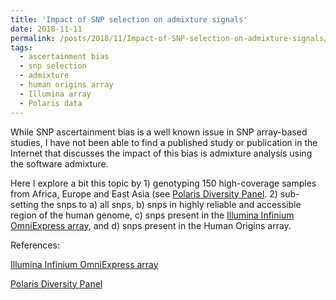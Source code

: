 ```yaml
---
title: 'Impact of SNP selection on admixture signals'
date: 2018-11-11
permalink: /posts/2018/11/Impact-of-SNP-selection-on-admixture-signals/
tags:
  - ascertainment bias
  - snp selection
  - admixture
  - human origins array
  - Illumina array
  - Polaris data
---
```


While SNP ascertainment bias is a well known issue in SNP array-based studies, I have not been able to find a published study or publication in the Internet that discusses the impact of this bias is admixture analysis using the software admixture.

Here I explore a bit this topic by 1) genotyping 150 high-coverage samples from Africa, Europe and East Asia (see [Polaris Diversity Panel](https://jrodrigoflores.com/posts/2018/11/Polaris-project-diversity-panel). 2) sub-setting the snps to a) all snps, b) snps in highly reliable and accessible region of the human genome, c) snps present in the [Illumina Infinium OmniExpress array](https://www.illumina.com/products/by-type/microarray-kits/infinium-omni-express.html), and d) snps present in the Human Origins array.

References:

[Illumina Infinium OmniExpress array](https://www.illumina.com/products/by-type/microarray-kits/infinium-omni-express.html)

[Polaris Diversity Panel](https://jrodrigoflores.com/posts/2018/11/Polaris-project-diversity-panel/)
